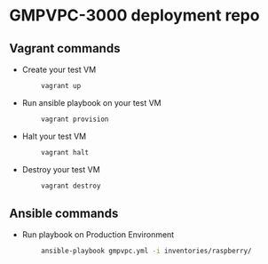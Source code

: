 # GMPVPC-3000 deployment repo

## Vagrant commands

- Create your test VM
```sh
        vagrant up
```

- Run ansible playbook on your test VM
```sh
        vagrant provision
```
- Halt your test VM
```sh
        vagrant halt
```
- Destroy your test VM
```sh
        vagrant destroy
```
## Ansible commands

- Run playbook on Production Environment
```sh
        ansible-playbook gmpvpc.yml -i inventories/raspberry/
```